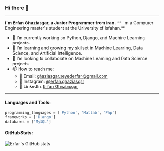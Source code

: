 ### Hi there 👋

<!--
**Erfan-Ghaziasgar/Erfan-Ghaziasgar** is a ✨ _special_ ✨ repository because its `README.md` (this file) appears on your GitHub profile.

Here are some ideas to get you started:

- 🔭 I’m currently working on ...
- 🌱 I’m currently learning ...
- 👯 I’m looking to collaborate on ...
- 🤔 I’m looking for help with ...
- 💬 Ask me about ...
- 📫 How to reach me: ...
- 😄 Pronouns: ...
- ⚡ Fun fact: ...
-->

---

**I'm Erfan Ghaziasgar, a Junior Programmer from Iran.**
** I'm a Computer Engineering master's student at the University of Isfahan.**

- 🔭 I'm currently working on Python, Django, and Machine Learning projects.
- 🌱 I'm learning and growing my skillset in Machine Learning, Data Science, and Artificial Intelligence.
- 👯 I'm looking to collaborate on Machine Learning and Data Science projects.
- 📫 How to reach me:
  - 📧 Email: ghaziasgar.seyederfan@gmail.com
  - 📸 Instagram: [@erfan.ghaziasgar](https://www.instagram.com/erfan.ghaziasgar)
  - 💼 LinkedIn: [Erfan Ghaziasgar](https://www.linkedin.com/in/erfan-ghaziasgar)

---
#### Languages and Tools:

```python
programming_languages = ['Python', 'Matlab', 'Php']
frameworks = ['Django']
databases = ['MySQL']
```

#### GitHub Stats:

![Erfan's GitHub stats](https://github-readme-stats.vercel.app/api?username=Erfan-Ghaziasgar&show_icons=true&theme=radical)